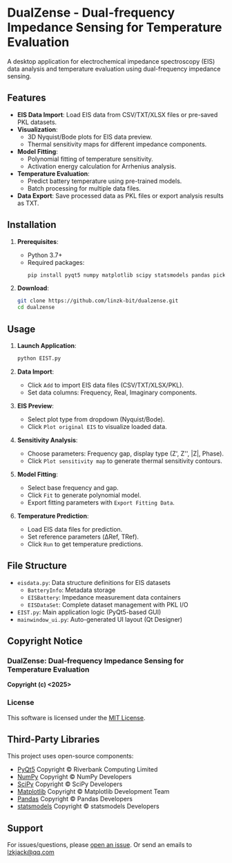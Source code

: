 # DualZense - Dual-frequency Impedance Sensing for Temperature Evaluation

A desktop application for electrochemical impedance spectroscopy (EIS) data analysis and temperature evaluation using dual-frequency impedance sensing.

## Features

- **EIS Data Import**: Load EIS data from CSV/TXT/XLSX files or pre-saved PKL datasets.
- **Visualization**: 
  - 3D Nyquist/Bode plots for EIS data preview.
  - Thermal sensitivity maps for different impedance components.
- **Model Fitting**: 
  - Polynomial fitting of temperature sensitivity.
  - Activation energy calculation for Arrhenius analysis.
- **Temperature Evaluation**: 
  - Predict battery temperature using pre-trained models.
  - Batch processing for multiple data files.
- **Data Export**: Save processed data as PKL files or export analysis results as TXT.

## Installation

1. **Prerequisites**:
   - Python 3.7+ 
   - Required packages:
     ```bash
     pip install pyqt5 numpy matplotlib scipy statsmodels pandas pickle
     ```

2. **Download**:
   ```bash
   git clone https://github.com/linzk-bit/dualzense.git
   cd dualzense
   ```

## Usage

1. **Launch Application**:
   ```bash
   python EIST.py
   ```

2. **Data Import**:
   - Click `Add` to import EIS data files (CSV/TXT/XLSX/PKL).
   - Set data columns: Frequency, Real, Imaginary components.

3. **EIS Preview**:
   - Select plot type from dropdown (Nyquist/Bode).
   - Click `Plot original EIS` to visualize loaded data.

4. **Sensitivity Analysis**:
   - Choose parameters: Frequency gap, display type (Z', Z'', |Z|, Phase).
   - Click `Plot sensitivity map` to generate thermal sensitivity contours.

5. **Model Fitting**:
   - Select base frequency and gap.
   - Click `Fit` to generate polynomial model.
   - Export fitting parameters with `Export Fitting Data`.

6. **Temperature Prediction**:
   - Load EIS data files for prediction.
   - Set reference parameters (ΔRef, TRef).
   - Click `Run` to get temperature predictions.

## File Structure

- `eisdata.py`: Data structure definitions for EIS datasets
  - `BatteryInfo`: Metadata storage
  - `EISBattery`: Impedance measurement data containers
  - `EISDataSet`: Complete dataset management with PKL I/O
- `EIST.py`: Main application logic (PyQt5-based GUI)
- `mainwindow_ui.py`: Auto-generated UI layout (Qt Designer)


## Copyright Notice
### DualZense: Dual-frequency Impedance Sensing for Temperature Evaluation  
**Copyright (c) <2025> <linzk-bit>**  

### License
This software is licensed under the [MIT License](LICENSE).  

## Third-Party Libraries
This project uses open-source components:  
- [PyQt5](https://www.riverbankcomputing.com/) Copyright © Riverbank Computing Limited  
- [NumPy](https://numpy.org/) Copyright © NumPy Developers  
- [SciPy](https://www.scipy.org/) Copyright © SciPy Developers  
- [Matplotlib](https://matplotlib.org/) Copyright © Matplotlib Development Team  
- [Pandas](https://pandas.pydata.org/) Copyright © Pandas Developers  
- [statsmodels](https://www.statsmodels.org/) Copyright © statsmodels Developers  


## Support

For issues/questions, please [open an issue](https://github.com/linzk-bit/dualzense/issues).
Or send an emails to lzkjack@qq.com
